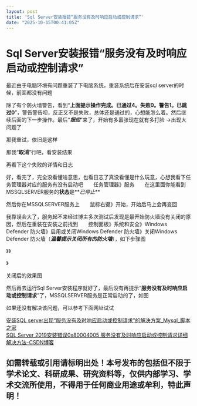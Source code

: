 ```yaml
---
layout: post
title: 'Sql Server安装报错“服务没有及时响应启动或控制请求”'
date: "2025-10-15T00:41:05Z"
---
```

Sql Server安装报错“服务没有及时响应启动或控制请求”
===============================

最近由于电脑环境有问题重装了下电脑系统，重装系统后在安装sql server的时候，前面都没有问题

除了有个防火墙警告，看到“**上面提示操作完成。已通过4。失败0。警告1。已跳过0**”，警告警告呗，反正又不是失败，总体还是通过的，心想能怎么着。然后继续后面的下一步操作。最后“**_报应_**”来了，开始有多嚣张现在就有多打脸 →出现大问题了

那我重试，依旧是这样

那我“**取消**”行吧，看安装结果

再看下这个失败的详情和日志

好，看完了，完全没看懂啥意思，也看日志了真没看懂是什么玩意，心想我看下任务管理器对应的服务有没有启动吧　　任务管理器》服务　　在这里面你能看到MSSQLSERVER服务的**状态**是**_已停止_**

然后你在MSSQLSERVER服务上　　鼠标右键》开始，开始后马上会再变回

我靠误会大了，服务起不来经过博主多次测试后发现是最开始防火墙没有关闭的原因，然后在重装在安装之前找到　　控制面板》系统和安全》Windows Defender 防火墙》启用或关闭Windows Defender 防火墙》关闭Windows Defender 防火墙（_**温馨提示关闭所有的防火墙**_），如下步骤图

》》

》

关闭后的效果图

然后再去运行Sql Server安装程序就好了，最后没有再提示“**服务没有及时响应启动或控制请求**”了，MSSQLSERVER服务是正常启动的了，如图

如果还没有解决该问题，可以参考下面网址试试

[安装SQL server出现“服务没有及时响应启动或控制请求”的解决方案\_Mysql\_脚本之家](https://www.jb51.net/database/294046gle.htm)  
[SQL Server 2019安装错误0x80004005 服务没有及时响应启动或控制请求详细解决方法-CSDN博客](https://blog.csdn.net/yihuajack/article/details/123832707)

如需转载或引用请标明出处！本号发布的包括但不限于学术论文、科研成果、研究资料等，仅供内部学习、学术交流所使用，不得用于任何商业用途或牟利，特此声明！
--------------------------------------------------------------------------